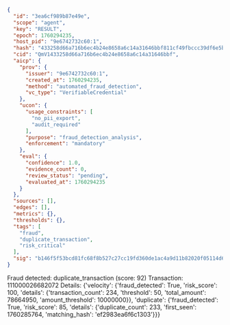 ```json
{
  "id": "3ea6cf989b87e49e",
  "scope": "agent",
  "key": "RESULT",
  "epoch": 1760294235,
  "host_pid": "9e6742732c60:1",
  "hash": "433258d66a716b6ec4b24e8658a6c14a31646bbf811cf49fbccc39df6e5b96e7",
  "cid": "QmV1433258d66a716b6ec4b24e8658a6c14a31646bbf",
  "aicp": {
    "prov": {
      "issuer": "9e6742732c60:1",
      "created_at": 1760294235,
      "method": "automated_fraud_detection",
      "vc_type": "VerifiableCredential"
    },
    "ucon": {
      "usage_constraints": [
        "no_pii_export",
        "audit_required"
      ],
      "purpose": "fraud_detection_analysis",
      "enforcement": "mandatory"
    },
    "eval": {
      "confidence": 1.0,
      "evidence_count": 0,
      "review_status": "pending",
      "evaluated_at": 1760294235
    }
  },
  "sources": [],
  "edges": [],
  "metrics": {},
  "thresholds": {},
  "tags": [
    "fraud",
    "duplicate_transaction",
    "risk_critical"
  ],
  "sig": "b146f5f53bcd81fc68f8b527c27cc19fd360de1ac4a9d11b82020f05114d6967"
}
```

Fraud detected: duplicate_transaction (score: 92)
Transaction: 111000026682072
Details: {'velocity': {'fraud_detected': True, 'risk_score': 100, 'details': {'transaction_count': 234, 'threshold': 50, 'total_amount': 78664950, 'amount_threshold': 10000000}}, 'duplicate': {'fraud_detected': True, 'risk_score': 85, 'details': {'duplicate_count': 233, 'first_seen': 1760285764, 'matching_hash': 'ef2983ea6f6c1303'}}}
